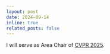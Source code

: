 ```yaml
---
layout: post
date: 2024-09-14
inline: true
related_posts: false
---
```


I will serve as Area Chair of [CVPR 2025](https://cvpr.thecvf.com/Conferences/2025).

